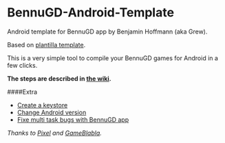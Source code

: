 # BennuGD-Android-Template
Android template for BennuGD app by Benjamin Hoffmann (aka Grew).

Based on [plantilla template](http://www.bennugd.org/node/192).

This is a very simple tool to compile your BennuGD games for Android in a few clicks.

**The steps are described in [the wiki](https://github.com/BenUnikal/BennuGD-Android-Template/wiki).**

####Extra

* [Create a keystore](https://github.com/BenUnikal/BennuGD-Android-Template/wiki/Create-a-Keystore)
* [Change Android version](https://github.com/BenUnikal/BennuGD-Android-Template/wiki/Change-android-version)
* [Fixe multi task bugs with BennuGD app](https://github.com/BenUnikal/BennuGD-Android-Template/wiki/BennuGD-idle-trick.)

*Thanks to [Pixel](http://forum.bennugd.org/index.php?action=profile;u=45) and [GameBlabla](http://www.bennugd.fr/index.php?mod=espace_membre&ac=profil&id=137).*
